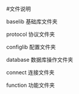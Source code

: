 
#文件说明

baselib
	基础库文件夹

protocol
	协议文件夹

configlib
	配置文件夹

database
	数据库操作文件夹

connect
	连接文件夹

function
	功能文件夹
